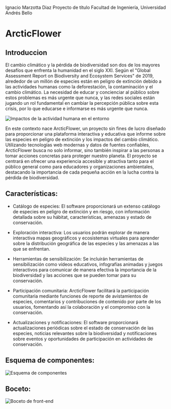 Ignacio Marzotta Diaz
Proyecto de título
Facultad de Ingeniería, Universidad Andrés Bello

<h1>ArcticFlower</h1>

<h2>Introduccion</h2>
 
El cambio climático y la pérdida de biodiversidad son dos de los mayores desafíos que enfrenta la humanidad en el siglo XXI. Según el "Global Assessment Report on Biodiversity and Ecosystem Services" de 2019, alrededor de un millón de especies están en peligro de extinción debido a las actividades humanas como la deforestación, la contaminación y el cambio climático. La necesidad de educar y concienciar al público sobre estos problemas es más urgente que nunca, y las redes sociales están jugando un rol fundamental en cambiar la percepción pública sobre esta crisis, por lo que educarse e informarse es más urgente que nunca.

![Impactos de la actividad humana en el entorno](image.png)

En este contexto nace ArcticFlower, un proyecto sin fines de lucro diseñado para proporcionar una plataforma interactiva y educativa que informe sobre las especies en peligro de extinción y los impactos del cambio climático. Utilizando tecnologías web modernas y datos de fuentes confiables, ArcticFlower busca no solo informar, sino también inspirar a las personas a tomar acciones concretas para proteger nuestro planeta. El proyecto se centrará en ofrecer una experiencia accesible y atractiva tanto para el público general como para educadores y organizaciones ambientales, destacando la importancia de cada pequeña acción en la lucha contra la pérdida de biodiversidad.



<h2>Características: </h2>

* Catálogo de especies: El software proporcionará un extenso catálogo de especies en peligro de extinción y en riesgo, con información detallada sobre su hábitat, características, amenazas y estado de conservación.

* Exploración interactiva: Los usuarios podrán explorar de manera interactiva mapas geográficos y ecosistemas virtuales para aprender sobre la distribución geográfica de las especies y las amenazas a las que se enfrentan.

* Herramientas de sensibilización: Se incluirán herramientas de sensibilización como vídeos educativos, infografías animadas y juegos interactivos para comunicar de manera efectiva la importancia de la biodiversidad y las acciones que se pueden tomar para su conservación.

* Participación comunitaria: ArcticFlower facilitará la participación comunitaria mediante funciones de reporte de avistamientos de especies, comentarios y contribuciones de contenido por parte de los usuarios, fomentando así la colaboración y el compromiso con la conservación.

* Actualizaciones y notificaciones: El software proporcionará actualizaciones periódicas sobre el estado de conservación de las especies, noticias relevantes sobre la biodiversidad y notificaciones sobre eventos y oportunidades de participación en actividades de conservación.

<h2>Esquema de componentes: </h2>

![Esquema de componentes](image-1.png)

<h2>Boceto: </h2>

![Boceto de front-end](image-2.png)
